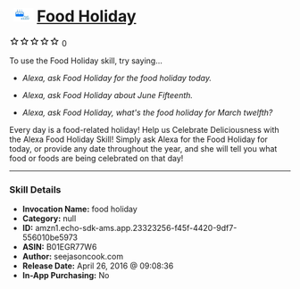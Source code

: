 # &nbsp;<img src="skill_icon" alt="Food Holiday icon" width="36"> [Food Holiday](http://alexa.amazon.com/#skills/amzn1.echo-sdk-ams.app.23323256-f45f-4420-9df7-556010be5973)
![0 stars](../../images/ic_star_border_black_18dp_1x.png)![0 stars](../../images/ic_star_border_black_18dp_1x.png)![0 stars](../../images/ic_star_border_black_18dp_1x.png)![0 stars](../../images/ic_star_border_black_18dp_1x.png)![0 stars](../../images/ic_star_border_black_18dp_1x.png) 0

To use the Food Holiday skill, try saying...

* *Alexa, ask Food Holiday for the food holiday today.*

* *Alexa, ask Food Holiday about June Fifteenth.*

* *Alexa, ask Food Holiday, what's the food holiday for March twelfth?*

Every day is a food-related holiday! Help us Celebrate Deliciousness with the Alexa Food Holiday Skill!  Simply ask Alexa for the Food Holiday for today, or provide any date throughout the year, and she will tell you what food or foods are being celebrated on that day!

***

### Skill Details

* **Invocation Name:** food holiday
* **Category:** null
* **ID:** amzn1.echo-sdk-ams.app.23323256-f45f-4420-9df7-556010be5973
* **ASIN:** B01EGR77W6
* **Author:** seejasoncook.com
* **Release Date:** April 26, 2016 @ 09:08:36
* **In-App Purchasing:** No
